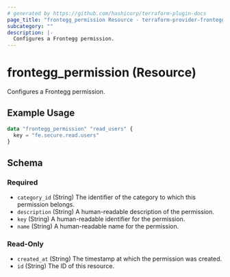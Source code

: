 ```yaml
---
# generated by https://github.com/hashicorp/terraform-plugin-docs
page_title: "frontegg_permission Resource - terraform-provider-frontegg"
subcategory: ""
description: |-
  Configures a Frontegg permission.
---
```


# frontegg_permission (Resource)

Configures a Frontegg permission.

## Example Usage

```terraform
data "frontegg_permission" "read_users" {
  key = "fe.secure.read.users"
}
```

<!-- schema generated by tfplugindocs -->
## Schema

### Required

- `category_id` (String) The identifier of the category to which this permission belongs.
- `description` (String) A human-readable description of the permission.
- `key` (String) A human-readable identifier for the permission.
- `name` (String) A human-readable name for the permission.

### Read-Only

- `created_at` (String) The timestamp at which the permission was created.
- `id` (String) The ID of this resource.
